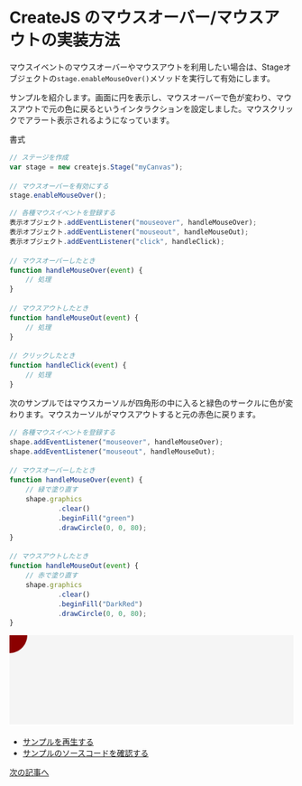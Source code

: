 # CreateJS のマウスオーバー/マウスアウトの実装方法

マウスイベントのマウスオーバーやマウスアウトを利用したい場合は、Stageオブジェクトの`stage.enableMouseOver()`メソッドを実行して有効にします。

サンプルを紹介します。画面に円を表示し、マウスオーバーで色が変わり、マウスアウトで元の色に戻るというインタラクションを設定しました。マウスクリックでアラート表示されるようになっています。

書式

```js
// ステージを作成
var stage = new createjs.Stage("myCanvas");

// マウスオーバーを有効にする
stage.enableMouseOver();
```

```js
// 各種マウスイベントを登録する
表示オブジェクト.addEventListener("mouseover", handleMouseOver);
表示オブジェクト.addEventListener("mouseout", handleMouseOut);
表示オブジェクト.addEventListener("click", handleClick);

// マウスオーバーしたとき
function handleMouseOver(event) {
	// 処理
}

// マウスアウトしたとき
function handleMouseOut(event) {
	// 処理
}

// クリックしたとき
function handleClick(event) {
	// 処理
}
```

次のサンプルではマウスカーソルが四角形の中に入ると緑色のサークルに色が変わります。マウスカーソルがマウスアウトすると元の赤色に戻ります。

```js
// 各種マウスイベントを登録する
shape.addEventListener("mouseover", handleMouseOver);
shape.addEventListener("mouseout", handleMouseOut);

// マウスオーバーしたとき
function handleMouseOver(event) {
	// 緑で塗り直す
	shape.graphics
			.clear()
			.beginFill("green")
			.drawCircle(0, 0, 80);
}

// マウスアウトしたとき
function handleMouseOut(event) {
	// 赤で塗り直す
	shape.graphics
			.clear()
			.beginFill("DarkRed")
			.drawCircle(0, 0, 80);
}
```


![](../imgs/mouse_touch.html.png)

- [サンプルを再生する](https://ics-creative.github.io/tutorial-createjs/samples/mouse_over.html)
- [サンプルのソースコードを確認する](../samples/mouse_over.html)

[次の記事へ](mouse_drag.md)
